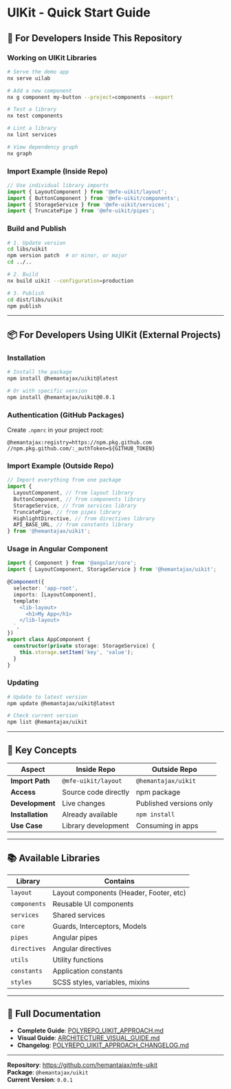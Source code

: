 # UIKit - Quick Start Guide

## 🚀 For Developers Inside This Repository

### Working on UIKit Libraries

```bash
# Serve the demo app
nx serve uilab

# Add a new component
nx g component my-button --project=components --export

# Test a library
nx test components

# Lint a library
nx lint services

# View dependency graph
nx graph
```

### Import Example (Inside Repo)

```typescript
// Use individual library imports
import { LayoutComponent } from '@mfe-uikit/layout';
import { ButtonComponent } from '@mfe-uikit/components';
import { StorageService } from '@mfe-uikit/services';
import { TruncatePipe } from '@mfe-uikit/pipes';
```

### Build and Publish

```bash
# 1. Update version
cd libs/uikit
npm version patch  # or minor, or major
cd ../..

# 2. Build
nx build uikit --configuration=production

# 3. Publish
cd dist/libs/uikit
npm publish
```

---

## 📦 For Developers Using UIKit (External Projects)

### Installation

```bash
# Install the package
npm install @hemantajax/uikit@latest

# Or with specific version
npm install @hemantajax/uikit@0.0.1
```

### Authentication (GitHub Packages)

Create `.npmrc` in your project root:

```
@hemantajax:registry=https://npm.pkg.github.com
//npm.pkg.github.com/:_authToken=${GITHUB_TOKEN}
```

### Import Example (Outside Repo)

```typescript
// Import everything from one package
import {
  LayoutComponent, // from layout library
  ButtonComponent, // from components library
  StorageService, // from services library
  TruncatePipe, // from pipes library
  HighlightDirective, // from directives library
  API_BASE_URL, // from constants library
} from '@hemantajax/uikit';
```

### Usage in Angular Component

```typescript
import { Component } from '@angular/core';
import { LayoutComponent, StorageService } from '@hemantajax/uikit';

@Component({
  selector: 'app-root',
  imports: [LayoutComponent],
  template: `
    <lib-layout>
      <h1>My App</h1>
    </lib-layout>
  `,
})
export class AppComponent {
  constructor(private storage: StorageService) {
    this.storage.setItem('key', 'value');
  }
}
```

### Updating

```bash
# Update to latest version
npm update @hemantajax/uikit@latest

# Check current version
npm list @hemantajax/uikit
```

---

## 🎯 Key Concepts

| Aspect           | Inside Repo          | Outside Repo            |
| ---------------- | -------------------- | ----------------------- |
| **Import Path**  | `@mfe-uikit/layout`  | `@hemantajax/uikit`     |
| **Access**       | Source code directly | npm package             |
| **Development**  | Live changes         | Published versions only |
| **Installation** | Already available    | `npm install`           |
| **Use Case**     | Library development  | Consuming in apps       |

---

## 📚 Available Libraries

| Library      | Contains                                |
| ------------ | --------------------------------------- |
| `layout`     | Layout components (Header, Footer, etc) |
| `components` | Reusable UI components                  |
| `services`   | Shared services                         |
| `core`       | Guards, Interceptors, Models            |
| `pipes`      | Angular pipes                           |
| `directives` | Angular directives                      |
| `utils`      | Utility functions                       |
| `constants`  | Application constants                   |
| `styles`     | SCSS styles, variables, mixins          |

---

## 🔗 Full Documentation

- **Complete Guide**: [POLYREPO_UIKIT_APPROACH.md](./POLYREPO_UIKIT_APPROACH.md)
- **Visual Guide**: [ARCHITECTURE_VISUAL_GUIDE.md](./ARCHITECTURE_VISUAL_GUIDE.md)
- **Changelog**: [POLYREPO_UIKIT_APPROACH_CHANGELOG.md](./POLYREPO_UIKIT_APPROACH_CHANGELOG.md)

---

**Repository**: https://github.com/hemantajax/mfe-uikit  
**Package**: `@hemantajax/uikit`  
**Current Version**: `0.0.1`
